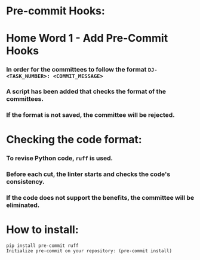 
# Pre-commit Hooks:

# Home Word 1 - Add Pre-Commit Hooks

### In order for the committees to follow the format `DJ-<TASK_NUMBER>: <COMMIT_MESSAGE>`
### A script has been added that checks the format of the committees. 
### If the format is not saved, the committee will be rejected.

# Checking the code format:

### To revise Python code, `ruff` is used. 
### Before each cut, the linter starts and checks the code's consistency. 
### If the code does not support the benefits, the committee will be eliminated.

#  How to install:

```
pip install pre-commit ruff
Initialize pre-commit on your repository: (pre-commit install)
```
